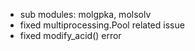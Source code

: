 - sub modules: molgpka, molsolv
- fixed multiprocessing.Pool related issue
- fixed modify_acid() error
